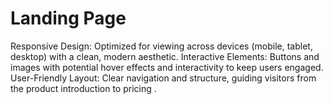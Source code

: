 # Landing Page
 Responsive Design: Optimized for viewing across devices (mobile, tablet, desktop) with a clean, modern aesthetic. Interactive Elements: Buttons and images with potential hover effects and interactivity to keep users engaged. User-Friendly Layout: Clear navigation and structure, guiding visitors from the product introduction to pricing .
